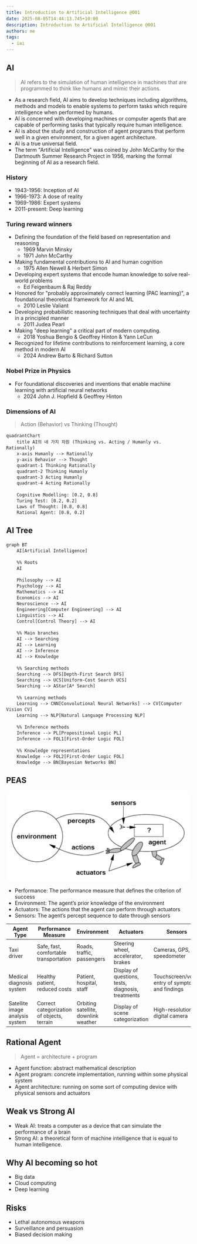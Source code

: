 ```yaml
---
title: Introduction to Artificial Intelligence @001
date: 2025-08-05T14:44:13.745+10:00
description: Introduction to Artificial Intelligence @001
authors: me
tags:
  - iai
---
```


## AI

> AI refers to the simulation of human intelligence in machines that are programmed to think like humans and mimic their actions.

- As a research field, AI aims to develop techniques including algorithms, methods and models to enable systems to perform tasks which require intelligence when performed by humans.
- AI is concerned with developing machines or computer agents that are capable of performing tasks that typically require human intelligence.
- AI is about the study and construction of agent programs that perform well in a given environment, for a given agent architecture.
- AI is a true universal field.
- The term "Artificial Intelligence" was coined by John McCarthy for the Dartmouth Summer Research Project in 1956, marking the formal beginning of AI as a research field.

### History

- 1943-1956: Inception of AI
- 1966-1973: A dose of reality
- 1969-1986: Expert systems
- 2011-present: Deep learning

### Turing reward winners

- Defining the foundation of the field based on representation and reasoning
  - 1969 Marvin Minsky
  - 1971 John McCarthy
- Making fundamental contributions to AI and human cognition
  - 1975 Allen Newell & Herbert Simon
- Developing expert systems that encode human knowledge to solve real-world problems
  - Ed Feigenbaum & Raj Reddy
- Honored for "probably approximately correct learning (PAC learning)", a foundational theoretical framework for AI and ML
  - 2010 Leslie Valiant
- Developing probabilistic reasoning techniques that deal with uncertainty in a principled manner
  - 2011 Judea Pearl
- Making "deep learning" a critical part of modern computing.
  - 2018 Yoshua Bengio & Geoffrey Hinton & Yann LeCun
- Recognized for lifetime contributions to reinforcement learning, a core method in modern AI
  - 2024 Andrew Barto & Richard Sutton

### Nobel Prize in Physics

- For foundational discoveries and inventions that enable machine learning with artificial neural networks
  - 2024 John J. Hopfield & Geoffrey Hinton

### Dimensions of AI

> Action (Behavior) vs Thinking (Thought)

```mermaid
quadrantChart
    title AI의 네 가지 차원 (Thinking vs. Acting / Humanly vs. Rationally)
    x-axis Humanly --> Rationally
    y-axis Behavior --> Thought
    quadrant-1 Thinking Rationally
    quadrant-2 Thinking Humanly
    quadrant-3 Acting Humanly
    quadrant-4 Acting Rationally

    Cognitive Modelling: [0.2, 0.8]
    Turing Test: [0.2, 0.2]
    Laws of Thought: [0.8, 0.8]
    Rational Agent: [0.8, 0.2]
```

## AI Tree

```mermaid
graph BT
    AI[Artificial Intelligence]

    %% Roots
    AI

    Philosophy --> AI
    Psychology --> AI
    Mathematics --> AI
    Economics --> AI
    Neuroscience --> AI
    Engineering[Computer Engineering] --> AI
    Linguistics --> AI
    Control[Control Theory] --> AI

    %% Main branches
    AI --> Searching
    AI --> Learning
    AI --> Inference
    AI --> Knowledge

    %% Searching methods
    Searching --> DFS[Depth-First Search DFS]
    Searching --> UCS[Uniform-Cost Search UCS]
    Searching --> AStar[A* Search]

    %% Learning methods
    Learning --> CNN[Convolutional Neural Networks] --> CV[Computer Vision CV]
    Learning --> NLP[Natural Language Processing NLP]

    %% Inference methods
    Inference --> PL[Propositional Logic PL]
    Inference --> FOL1[First-Order Logic FOL]

    %% Knowledge representations
    Knowledge --> FOL2[First-Order Logic FOL]
    Knowledge --> BN[Bayesian Networks BN]
```

## PEAS

![PEAS](./peas.png)

- Performance: The performance measure that defines the criterion of success
- Environment: The agent’s prior knowledge of the environment
- Actuators: The actions that the agent can perform through actuators
- Sensors: The agent’s percept sequence to date through sensors

| Agent Type | Performance Measure | Environment | Actuators | Sensors |
| --- | --- | --- | --- | --- |
| Taxi driver | Safe, fast, comfortable transportation | Roads, traffic, passengers | Steering wheel, accelerator, brakes | Cameras, GPS, speedometer |
| Medical diagnosis system | Healthy patient, reduced costs | Patient, hospital, staff | Display of questions, tests, diagnosis, treatments | Touchscreen/voice entry of symptoms and findings |
| Satellite image analysis system | Correct categorization of objects, terrain | Orbiting satellite, downlink weather | Display of scene categorization | High-resolution digital camera |

## Rational Agent

> Agent = architecture + program

- Agent function: abstract mathematical description
- Agent program: concrete implementation, running within some physical system
- Agent architecture: running on some sort of computing device with physical sensors and actuators

## Weak vs Strong AI

- Weak AI: treats a computer as a device that can simulate the performance of a brain
- Strong AI: a theoretical form of machine intelligence that is equal to human intelligence.

## Why AI becoming so hot

- Big data
- Cloud computing
- Deep learning

## Risks

- Lethal autonomous weapons
- Surveillance and persuasion
- Biased decision making
